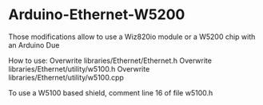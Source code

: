 # Arduino-Ethernet-W5200

Those modifications allow to use a Wiz820io module or a  W5200 chip with an Arduino Due

How to use:
Overwrite libraries/Ethernet/Ethernet.h
Overwrite libraries/Ethernet/utility/w5100.h
Overwrite libraries/Ethernet/utility/w5100.cpp

To use a W5100 based shield, comment line 16 of file w5100.h
